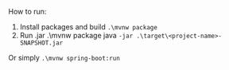How to run:
1. Install packages and build `.\mvnw package`
2. Run .jar .\mvnw package java `-jar .\target\<project-name>-SNAPSHOT.jar`

Or simply
`.\mvnw spring-boot:run`